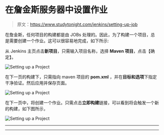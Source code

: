 # 在詹金斯服务器中设置作业

> 原文：<https://www.studytonight.com/jenkins/setting-up-job>

在詹金斯，任何项目的构建都是由 JOBs 处理的。因此，为了构建一个项目，总是需要创建一个作业。这可以很容易地完成，如下所示:

从 Jenkins 主页点击**新项目**，只需输入项目名称，选择 **Maven 项目**，点击【确定】。

![Setting up a Project](../Images/f036d2368aefb989c868a0ed67459dac.png)

在下一页的构建下，只需指向 maven 项目的 **pom.xml** ，并在**目标和选项**下指定干净验证。然后应用并保存页面。

![Setting up a Project](../Images/54d8d2e6366917e425e19efd7fc0325f.png)

在下一页中，将创建一个作业。只需点击**立即构建**链接，可以看到将会触发一个新的构建，如下图所示，

![Setting up a Project](../Images/140ec3c71fd75b12155d37065f76aa76.png)

* * *

* * *